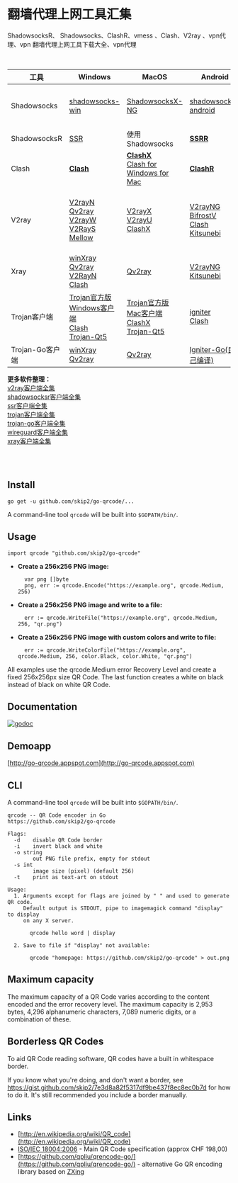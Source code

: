 # 翻墙代理上网工具汇集 #


ShadowsocksR、 Shadowsocks、ClashR、vmess 、Clash、V2ray 、vpn代理、vpn 翻墙代理上网工具下载大全、vpn代理



<br/>

| 工具         | Windows                 | MacOS          | Android           | IOS                       | 备注                                                         |
| ------------ | ------------------------------------------------------------ | ------------------------------------------------------------ | ------------------------------------------------------------ | ------------------------------------------------------------ | :----------------------------------------------------------- |
| Shadowsocks  | [shadowsocks-win](https://github.com/shadowsocks/shadowsocks-windows/releases) | [ShadowsocksX-NG](https://github.com/shadowsocks/ShadowsocksX-NG/releases/)  |  [shadowsocks-android](https://github.com/shadowsocks/shadowsocks-android/releases)  |**[Shadowrocket](https://github.com/githubvpn007/v2rayNvpn/releases/tag/Shadowrocket_2.1.12)** <br/> [QuantumultX](https://apps.apple.com/us/app/id1443988620) |Shadowrocket_2.1.12可以本地安装 <br/> IOS工具下载需要用美区的AppleID                               |
| ShadowsocksR | [SSR](https://github.com/shadowsocksrr/shadowsocksr-csharp/releases)   |            使用 Shadowsocks                      | **[SSRR](https://github.com/shadowsocksrr/shadowsocksr-android/releases)** |                    使用 Shadowsocks                                 |                                                              |
| Clash       |  **[Clash](https://github.com/Fndroid/clash_for_windows_pkg/releases)**    |  **[ClashX](https://github.com/yichengchen/clashX/releases)** <br/>[Clash for Windows for Mac](https://github.com/Fndroid/clash_for_windows_pkg/releases)  |    **[ClashR](https://github.com/BROBIRD/ClashForAndroid/releases)**    |                                                              |                                  |
| V2ray        | [V2rayN](https://github.com/2dust/v2rayN/releases)  <br/> [Qv2ray](https://github.com/Qv2ray/Qv2ray/releases)   <br/>  [V2rayW](https://github.com/Cenmrev/V2RayW/releases) <br/>  [V2RayS](https://github.com/Shinlor/V2RayS/releases)  <br/> [Mellow](https://github.com/mellow-io/mellow/releases) |  [V2rayX](https://github.com/Cenmrev/V2RayX/releases)  <br/> [V2rayU](https://github.com/yanue/V2rayU/releases)   <br/>  [ClashX](https://github.com/yichengchen/clashX/releases)  | [V2rayNG](https://github.com/2dust/v2rayNG/releases) <br/>  [BifrostV](https://github.com/githubvpn007/v2rayNvpn/releases/tag/android-BifrostV0.6.8) <br/>  [Clash](https://github.com/Kr328/ClashForAndroid/releases) <br/>  [Kitsunebi](https://github.com/eycorsican/kitsunebi-android/releases)| [kitsunebi](https://apps.apple.com/us/app/kitsunebi-proxy-utility/id1446584073) <br/> [Shadowrocket](https://github.com/githubvpn007/v2rayNvpn/releases/tag/Shadowrocket_2.1.12)   <br/> pepi  <br/> i2Ray <br/> Quantumult <br/> QuantumultX <br/> Surge 4 |    IOS 工具大多需要美区账号下载
| Xray        | [winXray](https://github.com/TheMRLL/winxray/releases)  <br/> [Qv2ray](https://github.com/Qv2ray/Qv2ray/releases)   <br/>  [V2RayN](https://github.com/2dust/v2rayN/releases) <br/>  [Clash](https://github.com/Fndroid/clash_for_windows_pkg/releases) |  [Qv2ray](https://github.com/Qv2ray/Qv2ray/releases/tag/v2.7.0) |   [V2rayNG](https://github.com/2dust/v2rayNG/releases) <br/>    [Kitsunebi](https://github.com/eycorsican/kitsunebi-android/releases)   |[Shadowrocket](https://github.com/githubvpn007/v2rayNvpn/releases/tag/Shadowrocket_2.1.12) |    Shadowrocket 使用爱思助手安装
| Trojan客户端       | [Trojan官方版Windows客户端](https://github.com/trojan-gfw/trojan/releases)  <br/> [Clash](https://github.com/Fndroid/clash_for_windows_pkg/releases)  <br/>  [Trojan-Qt5](https://github.com/McDull-GitHub/trojan-qt5/releases)  |  [Trojan官方版Mac客户端](https://github.com/trojan-gfw/trojan/releases) <br/> [ClashX](https://github.com/yichengchen/clashX/releases) <br/>  [Trojan-Qt5](https://github.com/McDull-GitHub/trojan-qt5/releases) |    [igniter](https://github.com/trojan-gfw/igniter/releases)  <br/>   [Clash](https://github.com/BROBIRD/ClashForAndroid/releases)  |  [Shadowrocket](https://github.com/githubvpn007/v2rayNvpn/releases/tag/Shadowrocket_2.1.12)  <br/> QuantumultX   |  QuantumultX 需要美区账号下载 |
|   Trojan-Go客户端   |   [winXray](https://github.com/TheMRLL/winxray/releases)   <br/>  [Qv2ray](https://github.com/Qv2ray/Qv2ray/releases)     |   [Qv2ray](https://github.com/Qv2ray/Qv2ray/releases)         |        [Igniter-Go(自己编译)](https://codeload.github.com/p4gefau1t/trojan-go-android/zip/v0.1.0-pre-alpha20)         | [Shadowrocket](https://github.com/githubvpn007/v2rayNvpn/releases/tag/Shadowrocket_2.1.12)


**更多软件整理：**  
[v2ray客户端全集](https://xiaoheicn.top/v2ray客户端全集/)  
[shadowsocksr客户端全集](https://xiaoheicn.top/shadowsocks-ss客户端全集/)  
[ssr客户端全集](https://xiaoheicn.top/shadowsocksr-ssr客户端全集/)  
[trojan客户端全集](https://xiaoheicn.top/trojan客户端下载/)  
[trojan-go客户端全集](https://xiaoheicn.top/trojan-go客户端下载/)  
[wireguard客户端全集](https://xiaoheicn.top/wireguard客户端/)  
[xray客户端全集](https://xiaoheicn.top/xray客户端全集/)  






<br/>
<br/>

## Install

    go get -u github.com/skip2/go-qrcode/...

A command-line tool `qrcode` will be built into `$GOPATH/bin/`.

## Usage

    import qrcode "github.com/skip2/go-qrcode"

- **Create a 256x256 PNG image:**

        var png []byte
        png, err := qrcode.Encode("https://example.org", qrcode.Medium, 256)

- **Create a 256x256 PNG image and write to a file:**

        err := qrcode.WriteFile("https://example.org", qrcode.Medium, 256, "qr.png")

- **Create a 256x256 PNG image with custom colors and write to file:**

        err := qrcode.WriteColorFile("https://example.org", qrcode.Medium, 256, color.Black, color.White, "qr.png")

All examples use the qrcode.Medium error Recovery Level and create a fixed 256x256px size QR Code. The last function creates a white on black instead of black on white QR Code.

## Documentation

[![godoc](https://godoc.org/github.com/skip2/go-qrcode?status.png)](https://godoc.org/github.com/skip2/go-qrcode)

## Demoapp

[http://go-qrcode.appspot.com](http://go-qrcode.appspot.com)

## CLI

A command-line tool `qrcode` will be built into `$GOPATH/bin/`.

```
qrcode -- QR Code encoder in Go
https://github.com/skip2/go-qrcode

Flags:
  -d	disable QR Code border
  -i	invert black and white
  -o string
    	out PNG file prefix, empty for stdout
  -s int
    	image size (pixel) (default 256)
  -t	print as text-art on stdout

Usage:
  1. Arguments except for flags are joined by " " and used to generate QR code.
     Default output is STDOUT, pipe to imagemagick command "display" to display
     on any X server.

       qrcode hello word | display

  2. Save to file if "display" not available:

       qrcode "homepage: https://github.com/skip2/go-qrcode" > out.png

```
## Maximum capacity
The maximum capacity of a QR Code varies according to the content encoded and the error recovery level. The maximum capacity is 2,953 bytes, 4,296 alphanumeric characters, 7,089 numeric digits, or a combination of these.

## Borderless QR Codes

To aid QR Code reading software, QR codes have a built in whitespace border.

If you know what you're doing, and don't want a border, see https://gist.github.com/skip2/7e3d8a82f5317df9be437f8ec8ec0b7d for how to do it. It's still recommended you include a border manually.

## Links

- [http://en.wikipedia.org/wiki/QR_code](http://en.wikipedia.org/wiki/QR_code)
- [ISO/IEC 18004:2006](http://www.iso.org/iso/catalogue_detail.htm?csnumber=43655) - Main QR Code specification (approx CHF 198,00)<br>
- [https://github.com/qpliu/qrencode-go/](https://github.com/qpliu/qrencode-go/) - alternative Go QR encoding library based on [ZXing](https://github.com/zxing/zxing)
